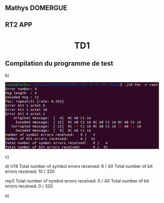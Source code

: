 ## Mathys DOMERGUE
## RT2 APP


# <center> TD1


## Compilation du programme de test


b) 

<img src= img/q1b.png>

c) 



d)
h74
Total number of symbol errors received:   6 /  40
Total number of bit errors received:     10 / 320


rep3
Total number of symbol errors received:   0 /  40
Total number of bit errors received:      0 / 320


e)
